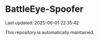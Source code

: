 # BattleEye-Spoofer

Last updated: 2025-06-01 22:35:42

This repository is automatically maintained.
